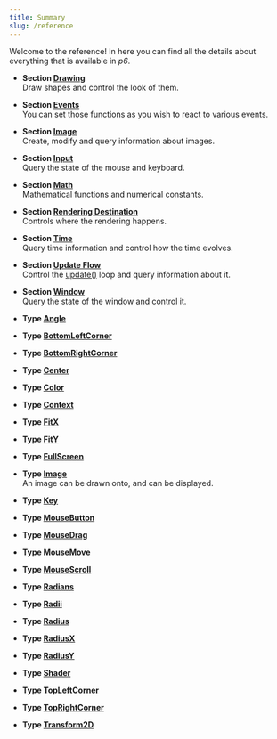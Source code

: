 ```yaml
---
title: Summary 
slug: /reference 
---
```


Welcome to the reference! In here you can find all the details about everything that is available in *p6*.

* **Section [Drawing](/reference/drawing)** <br/>Draw shapes and control the look of them. 
* **Section [Events](/reference/events)** <br/>You can set those functions as you wish to react to various events. 
* **Section [Image](/reference/image)** <br/>Create, modify and query information about images. 
* **Section [Input](/reference/input)** <br/>Query the state of the mouse and keyboard. 
* **Section [Math](/reference/math)** <br/>Mathematical functions and numerical constants. 
* **Section [Rendering Destination](/reference/rendering-destination)** <br/>Controls where the rendering happens. 
* **Section [Time](/reference/time)** <br/>Query time information and control how the time evolves. 
* **Section [Update Flow](/reference/update-flow)** <br/>Control the [update()](/reference/events#update) loop and query information about it. 
* **Section [Window](/reference/window)** <br/>Query the state of the window and control it. 


 
 
* **Type [Angle](/reference/Types/angle)** 
* **Type [BottomLeftCorner](/reference/Types/bottom_left_corner)** 
* **Type [BottomRightCorner](/reference/Types/bottom_right_corner)** 
* **Type [Center](/reference/Types/center)** 
* **Type [Color](/reference/Types/color)** 
* **Type [Context](/reference/Types/context)** 
* **Type [FitX](/reference/Types/fit_x)** 
* **Type [FitY](/reference/Types/fit_y)** 
* **Type [FullScreen](/reference/Types/full_screen)** 
* **Type [Image](/reference/Types/image)** <br/>An image can be drawn onto, and can be displayed. 
* **Type [Key](/reference/Types/key)** 
* **Type [MouseButton](/reference/Types/mouse_button)** 
* **Type [MouseDrag](/reference/Types/mouse_drag)** 
* **Type [MouseMove](/reference/Types/mouse_move)** 
* **Type [MouseScroll](/reference/Types/mouse_scroll)** 
* **Type [Radians](/reference/Types/radians)** 
* **Type [Radii](/reference/Types/radii)** 
* **Type [Radius](/reference/Types/radius)** 
* **Type [RadiusX](/reference/Types/radius_x)** 
* **Type [RadiusY](/reference/Types/radius_y)** 
* **Type [Shader](/reference/Types/shader)** 
* **Type [TopLeftCorner](/reference/Types/top_left_corner)** 
* **Type [TopRightCorner](/reference/Types/top_right_corner)** 
* **Type [Transform2D](/reference/Types/transform2_d)** 

